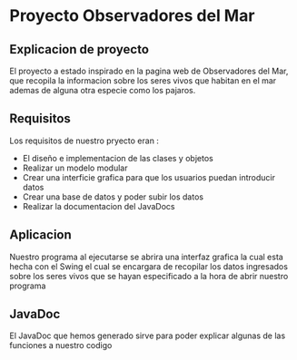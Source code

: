 # Proyecto Observadores del Mar
## Explicacion de proyecto
El proyecto a estado inspirado en la pagina web de Observadores del Mar, que recopila la informacion sobre los seres vivos que habitan en el mar ademas de alguna otra especie como los pajaros.
## Requisitos
Los requisitos de nuestro pryecto eran : 
- El diseño e implementacion de las clases y objetos
- Realizar un modelo modular
- Crear una interficie grafica para que los usuarios puedan introducir datos
- Crear una base de datos y poder subir los datos
- Realizar la documentacion del JavaDocs
## Aplicacion
Nuestro programa al ejecutarse se abrira una interfaz grafica la cual esta hecha con el Swing el cual se encargara de recopilar los datos ingresados sobre los seres vivos que se hayan especificado a la hora de abrir nuestro programa
## JavaDoc
El JavaDoc que hemos generado sirve para poder explicar algunas de las funciones a nuestro codigo
